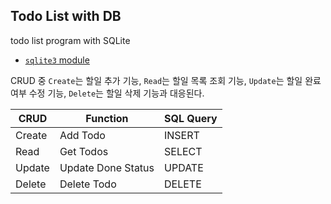 ## Todo List with DB

todo list program with SQLite
- [`sqlite3` module](https://docs.python.org/ko/3.8/library/sqlite3.html#)



CRUD 중 `Create`는 할일 추가 기능, `Read`는 할일 목록 조회 기능, `Update`는 할일 완료 여부 수정 기능, `Delete`는 할일 삭제 기능과 대응된다.

| CRUD   | Function           | SQL Query |
|--------|--------------------|-----------|
| Create | Add Todo           | INSERT    |
| Read   | Get Todos          | SELECT    |
| Update | Update Done Status | UPDATE    |
| Delete | Delete Todo        | DELETE    |